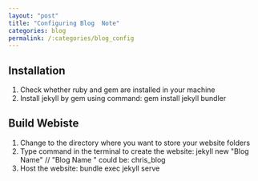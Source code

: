 ```yaml
---
layout: "post"
title: "Configuring Blog  Note"
categories: blog
permalink: /:categories/blog_config
---
```


## Installation
1. Check whether ruby and gem are installed in your machine
2. Install jekyll by gem using command: gem install jekyll bundler

## Build Webiste
1. Change to the directory where you want to store your website folders
2. Type command in the terminal to create the website: jekyll new "Blog Name" // "Blog Name " could be: chris_blog
3. Host the website: bundle exec jekyll serve
